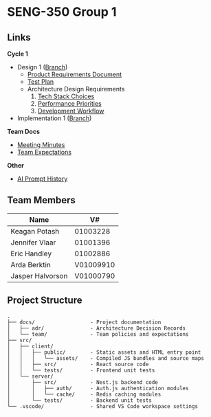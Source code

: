 # SENG-350 Group 1

## Links

**Cycle 1**
- Design 1 ([Branch](https://gitlab.csc.uvic.ca/courses/2025091/SENG350_COSI/teams/group_1_proj/-/tree/cycle-1/design))
    - [Product Requirements Document](docs/product-requirements-document.md)
    - [Test Plan](docs/test-plan.md)
    - Architecture Design Requirements
        1. [Tech Stack Choices](docs/adr/adr-1-tech-stack-choices.md)
        2. [Performance Priorities](docs/adr/adr-2-performance-priorities.md)
        2. [Development Workflow](docs/adr/adr-3-development-workflow.md)
- Implementation 1 ([Branch](https://gitlab.csc.uvic.ca/courses/2025091/SENG350_COSI/teams/group_1_proj/-/tree/cycle-1/implement))

**Team Docs**
- [Meeting Minutes](docs/minutes.md)
- [Team Expectations](docs/team/team-expectations.md)

**Other**
- [AI Prompt History](docs/prompts.md) 

## Team Members

| Name             | V#        |
| ---------------- | --------- |
| Keagan Potash    | 01003228  |
| Jennifer Vlaar   | 01001396  |
| Eric Handley     | 01002886  |
| Arda Berktin     | V01009910 |
| Jasper Halvorson | V01000790 |

## Project Structure

```
.
├── docs/                  - Project documentation
│   ├── adr/               - Architecture Decision Records
│   └── team/              - Team policies and expectations
├── src/
│   ├── client/
│   │   ├── public/        - Static assets and HTML entry point
│   │   │   └── assets/    - Compiled JS bundles and source maps
│   │   ├── src/           - React source code
│   │   └── tests/         - Frontend unit tests
│   └── server/
│       ├── src/           - Nest.js backend code
│       │   ├── auth/      - Auth.js authentication modules
│       │   └── cache/     - Redis caching modules
│       └── tests/         - Backend unit tests
└── .vscode/               - Shared VS Code workspace settings
```